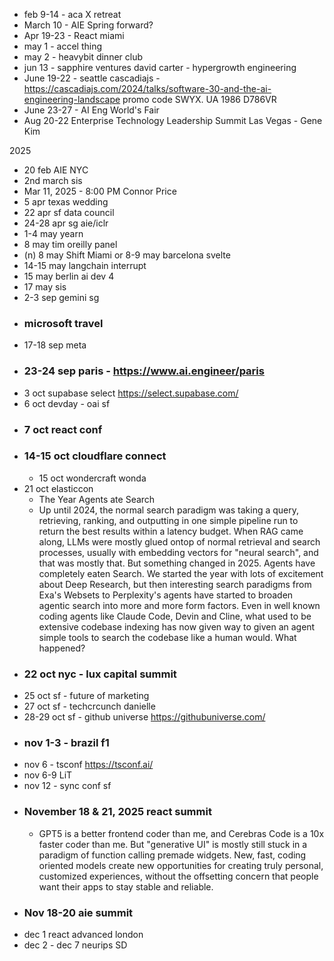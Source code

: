 - feb 9-14 - aca X retreat
- March 10 - AIE Spring forward?
- Apr 19-23 - React miami
- may 1 - accel thing
- may 2 - heavybit dinner club
- jun 13 - sapphire ventures david carter - hypergrowth engineering
- June 19-22 - seattle cascadiajs - https://cascadiajs.com/2024/talks/software-30-and-the-ai-engineering-landscape promo code SWYX. UA 1986 D786VR
- June 23-27 - AI Eng World's Fair
- Aug 20-22 Enterprise Technology Leadership Summit Las Vegas - Gene Kim

2025

- 20 feb AIE NYC
- 2nd march sis
- Mar 11, 2025 - 8:00 PM Connor Price
- 5 apr texas  wedding
- 22 apr sf data council
- 24-28 apr sg aie/iclr
- 1-4 may yearn
- 8 may tim oreilly panel
- (n) 8 may Shift Miami or 8-9 may barcelona svelte
- 14-15 may langchain interrupt
- 15 may berlin ai dev 4
- 17 may sis
- 2-3 sep gemini sg
- ### microsoft travel
- 17-18 sep meta
- ### 23-24 sep paris - https://www.ai.engineer/paris
- 3 oct supabase select https://select.supabase.com/
- 6 oct devday - oai sf
- ### 7 oct react conf
- ### 14-15 oct cloudflare connect
  - 15 oct wondercraft wonda
- 21 oct elasticcon
  - The Year Agents ate Search
  - Up until 2024, the normal search paradigm was taking a query, retrieving, ranking, and outputting in one simple pipeline run to return the best results within a latency budget.  When RAG came along, LLMs were mostly glued ontop of normal retrieval and search processes, usually with embedding vectors for "neural search", and that was mostly that. But something changed in 2025. Agents have completely eaten Search. We started the year with lots of excitement about Deep Research, but then interesting search paradigms from Exa's Websets to Perplexity's agents have started to broaden agentic search into more and more form factors. Even in well known coding agents like Claude Code, Devin and Cline, what used to be extensive codebase indexing has now given way to given an agent simple tools to search the codebase like a human would. What happened?
- ### 22 oct nyc - lux capital summit
- 25 oct sf - future of marketing
- 27 oct sf - techcrcunch danielle
- 28-29 oct sf - github universe https://githubuniverse.com/
- ### nov 1-3 - brazil f1
- nov 6 - tsconf https://tsconf.ai/
- nov 6-9 LiT
- nov 12 - sync conf sf
- ### November 18 & 21, 2025 react summit
  - GPT5 is a better frontend coder than me, and Cerebras Code is a 10x faster coder than me. But "generative UI" is mostly still stuck in a paradigm of function calling premade widgets. New, fast, coding oriented models create new opportunities for creating truly personal, customized experiences, without the offsetting concern that people want their apps to stay stable and reliable.
- ### Nov 18-20 aie summit
- dec 1 react advanced london
- dec 2 - dec 7 neurips SD
